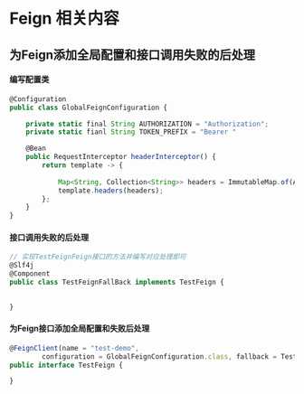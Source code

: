 
# Feign 相关内容

## 为Feign添加全局配置和接口调用失败的后处理

#### 编写配置类
```javascript
@Configuration
public class GlobalFeignConfiguration {

    private static final String AUTHORIZATION = "Authorization";
    private static fianl String TOKEN_PREFIX = "Bearer "

    @Bean
    public RequestInterceptor headerInterceptor() {
        return template -> {
            
            Map<String, Collection<String>> headers = ImmutableMap.of(AUTHORIZATION, Lists.newArrayList(String.valueOf(TOKEN_PREFIX + "123553453dasdad")));
            template.headers(headers);
        };
    }
}
```
#### 接口调用失败的后处理
```javascript
// 实现TestFeignFeign接口的方法并编写对应处理即可
@Slf4j
@Component
public class TestFeignFallBack implements TestFeign {
  

}
```
#### 为Feign接口添加全局配置和失败后处理
```javascript
@FeignClient(name = "test-demo",
        configuration = GlobalFeignConfiguration.class, fallback = TestFeign.class)
public interface TestFeign {

}
```